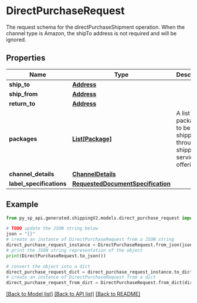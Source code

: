 # DirectPurchaseRequest

The request schema for the directPurchaseShipment operation. When the channel type is Amazon, the shipTo address is not required and will be ignored.

## Properties

Name | Type | Description | Notes
------------ | ------------- | ------------- | -------------
**ship_to** | [**Address**](Address.md) |  | [optional] 
**ship_from** | [**Address**](Address.md) |  | [optional] 
**return_to** | [**Address**](Address.md) |  | [optional] 
**packages** | [**List[Package]**](Package.md) | A list of packages to be shipped through a shipping service offering. | [optional] 
**channel_details** | [**ChannelDetails**](ChannelDetails.md) |  | 
**label_specifications** | [**RequestedDocumentSpecification**](RequestedDocumentSpecification.md) |  | [optional] 

## Example

```python
from py_sp_api.generated.shippingV2.models.direct_purchase_request import DirectPurchaseRequest

# TODO update the JSON string below
json = "{}"
# create an instance of DirectPurchaseRequest from a JSON string
direct_purchase_request_instance = DirectPurchaseRequest.from_json(json)
# print the JSON string representation of the object
print(DirectPurchaseRequest.to_json())

# convert the object into a dict
direct_purchase_request_dict = direct_purchase_request_instance.to_dict()
# create an instance of DirectPurchaseRequest from a dict
direct_purchase_request_from_dict = DirectPurchaseRequest.from_dict(direct_purchase_request_dict)
```
[[Back to Model list]](../README.md#documentation-for-models) [[Back to API list]](../README.md#documentation-for-api-endpoints) [[Back to README]](../README.md)



